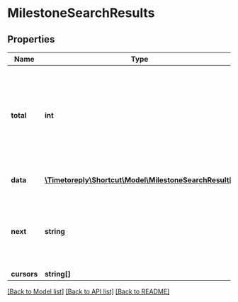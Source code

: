# MilestoneSearchResults

## Properties
Name | Type | Description | Notes
------------ | ------------- | ------------- | -------------
**total** | **int** | The total number of matches for the search query. The first 1000 matches can be paged through via the API. | 
**data** | [**\Timetoreply\Shortcut\Model\MilestoneSearchResult[]**](MilestoneSearchResult.md) | A list of search results. | 
**next** | **string** | The URL path and query string for the next page of search results. | 
**cursors** | **string[]** |  | [optional] 

[[Back to Model list]](../../README.md#documentation-for-models) [[Back to API list]](../../README.md#documentation-for-api-endpoints) [[Back to README]](../../README.md)

